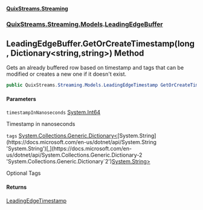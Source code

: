 #### [QuixStreams.Streaming](index.md 'index')
### [QuixStreams.Streaming.Models](QuixStreams.Streaming.Models.md 'QuixStreams.Streaming.Models').[LeadingEdgeBuffer](LeadingEdgeBuffer.md 'QuixStreams.Streaming.Models.LeadingEdgeBuffer')

## LeadingEdgeBuffer.GetOrCreateTimestamp(long, Dictionary<string,string>) Method

Gets an already buffered row based on timestamp and tags that can be modified or creates a new one if it doesn't exist.

```csharp
public QuixStreams.Streaming.Models.LeadingEdgeTimestamp GetOrCreateTimestamp(long timestampInNanoseconds, System.Collections.Generic.Dictionary<string,string> tags=null);
```
#### Parameters

<a name='QuixStreams.Streaming.Models.LeadingEdgeBuffer.GetOrCreateTimestamp(long,System.Collections.Generic.Dictionary_string,string_).timestampInNanoseconds'></a>

`timestampInNanoseconds` [System.Int64](https://docs.microsoft.com/en-us/dotnet/api/System.Int64 'System.Int64')

Timestamp in nanoseconds

<a name='QuixStreams.Streaming.Models.LeadingEdgeBuffer.GetOrCreateTimestamp(long,System.Collections.Generic.Dictionary_string,string_).tags'></a>

`tags` [System.Collections.Generic.Dictionary&lt;](https://docs.microsoft.com/en-us/dotnet/api/System.Collections.Generic.Dictionary-2 'System.Collections.Generic.Dictionary`2')[System.String](https://docs.microsoft.com/en-us/dotnet/api/System.String 'System.String')[,](https://docs.microsoft.com/en-us/dotnet/api/System.Collections.Generic.Dictionary-2 'System.Collections.Generic.Dictionary`2')[System.String](https://docs.microsoft.com/en-us/dotnet/api/System.String 'System.String')[&gt;](https://docs.microsoft.com/en-us/dotnet/api/System.Collections.Generic.Dictionary-2 'System.Collections.Generic.Dictionary`2')

Optional Tags

#### Returns
[LeadingEdgeTimestamp](LeadingEdgeTimestamp.md 'QuixStreams.Streaming.Models.LeadingEdgeTimestamp')
